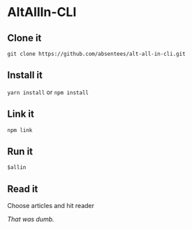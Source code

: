 # AltAllIn-CLI

## Clone it

`git clone https://github.com/absentees/alt-all-in-cli.git`

## Install it
`yarn install` or `npm install`

## Link it
`npm link`

## Run it
`$allin`

## Read it
Choose articles and hit reader

_That was dumb._
